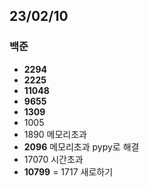 ## 23/02/10

### 백준

- **2294**
- **2225**
- **11048**
- **9655**
- **1309**
- 1005
- 1890 메모리초과
- **2096** 메모리초과 pypy로 해결
- 17070 시간초과
- **10799**
= 1717 새로하기